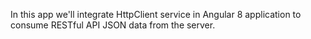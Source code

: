 In this app we'll integrate HttpClient service in Angular 8 application to consume RESTful API JSON data from the server.